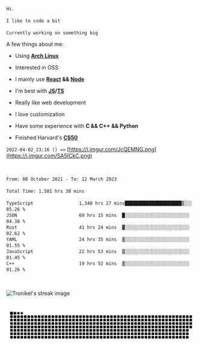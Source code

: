 ```
Hi.

I like to code a bit

Currently working on something big
```

A few things about me:

-   Using **[Arch Linux](https://archlinux.org/)**

-   Interested in OSS

-   I mainly use **[React](https://reactjs.org/) && [Node](https://nodejs.org/en/)**

-   I'm best with **[JS](https://www.javascript.com/)/[TS](https://www.typescriptlang.org/)**

-   Really like web development

-   I love customization

-   Have some experience with **C && C++ && Python**

-   Finished Harvard's **[CS50](https://cs50.harvard.edu)**

`2022-04-02_23:16 () =>` [https://i.imgur.com/JcQEMNG.png](https://i.imgur.com/SA5ICkC.png)

<br>

<!--START_SECTION:waka-->

```text
From: 08 October 2021 - To: 12 March 2023

Total Time: 1,581 hrs 38 mins

TypeScript                 1,348 hrs 27 mins█████████████████████▒░░░   85.26 %
JSON                       69 hrs 15 mins  █░░░░░░░░░░░░░░░░░░░░░░░░   04.38 %
Rust                       41 hrs 24 mins  ▓░░░░░░░░░░░░░░░░░░░░░░░░   02.62 %
YAML                       24 hrs 35 mins  ▒░░░░░░░░░░░░░░░░░░░░░░░░   01.55 %
JavaScript                 22 hrs 53 mins  ▒░░░░░░░░░░░░░░░░░░░░░░░░   01.45 %
C++                        19 hrs 52 mins  ▒░░░░░░░░░░░░░░░░░░░░░░░░   01.26 %
```

<!--END_SECTION:waka-->

<br>

<p><img align="center" src="https://github-readme-streak-stats.herokuapp.com/?user=Tronikelis&theme=dark" alt="Tronikel's streak image" /></p>

<br>

<img title="" src="https://raw.githubusercontent.com/Tronikelis/Tronikelis/output/github-contribution-grid-snake.svg" alt="very cool snake thingey" data-align="left">
